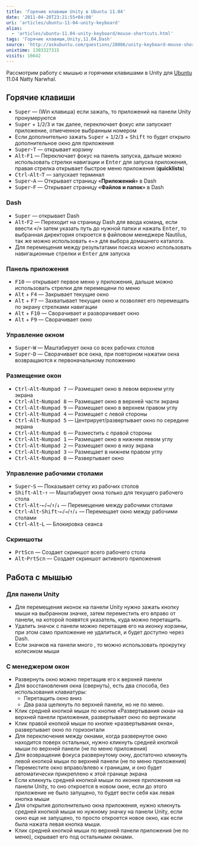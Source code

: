 ```yaml
---
title: 'Горячие клавиши Unity в Ubuntu 11.04'
date: '2011-04-20T23:21:55+04:00'
uri: 'articles/ubuntu-11-04-unity-keyboard'
alias: 
  - 'articles/ubuntu-11.04-unity-keyboard/mouse-shortcuts.html'
tags: 'Горячие клавиши,Unity,11.04,Dash'
source: 'http://askubuntu.com/questions/28086/unity-keyboard-mouse-shortcuts?tab=votes#tab-top'
unixtime: 1303327315
visits: 16642
---
```

Рассмотрим работу с мышью и горячими клавишами в Unity для [Ubuntu](ubuntu/) 11.04 Natty Narwhal.

## Горячие клавиши

*   <kbd>Super</kbd> — (Win клавиша) если зажать, то приложений на панели Unity пронумеруются
*   <kbd>Super</kbd> + <kbd>1</kbd>/<kbd>2</kbd>/<kbd>3</kbd> и так далее, переключает фокус или запускает приложение, отмеченное выбранным номером
*   Если дополнительно зажать <kbd>Super</kbd> + <kbd>1</kbd>/<kbd>2</kbd>/<kbd>3</kbd> + <kbd>Shift</kbd> то будет открыто дополнительное окно для приложения
*   <kbd>Super</kbd>\-<kbd>T</kbd> — открывает корзину
*   <kbd>Alt</kbd>\-<kbd>F1</kbd> — Переключает фокус на панель запуска, дальше можно использовать стрелки навигации и <kbd>Enter</kbd> для запуска приложения, правая стрелка открывает быстрое меню приложения (**quicklists**)
*   <kbd>Ctrl</kbd>\-<kbd>Alt</kbd>\-<kbd>T</kbd> — запускает терминал
*   <kbd>Super</kbd>\-<kbd>A</kbd> — Открывает страницу «**Приложений**» в Dash
*   <kbd>Super</kbd>\-<kbd>F</kbd> — Открывает страницу «**Файлов и папок**» в Dash

### Dash

*   <kbd>Super</kbd> — открывает Dash
*   <kbd>Alt</kbd>\-<kbd>F2</kbd> — Переходит на страницу Dash для ввода команд, если ввести «/» затем указать путь до нужной папки и нажать <kbd>Enter</kbd>, то выбранная директория откроется в файловом менеджере Nautilus, так же можно использовать «~» для выбора домашнего каталога.
*   Для перемещения между результатами поиска можно использовать навигационные стрелки и <kbd>Enter</kbd> для запуска

### Панель приложения

*   <kbd>F10</kbd> — открывает первое меню у приложения, дальше можно использовать стрелки для перемещени по меню
*   <kbd>Alt</kbd> + <kbd>F4</kbd> — Закрывает текущие окно
*   <kbd>Alt</kbd> + <kbd>F7</kbd> — Захватывает текущие окно и позволяет его перемещать по экрану стрелками навигации
*   <kbd>Alt</kbd> + <kbd>F10</kbd> — Сворачивает и разворачивает окно
*   <kbd>Alt</kbd> + <kbd>F9</kbd> — Сворачивает окно

### Управление окном

*   <kbd>Super</kbd>\-<kbd>W</kbd> — Маштабирует окна со всех рабочих столов
*   <kbd>Super</kbd>\-<kbd>D</kbd> — Сворачивает все окна, при повторном нажатии окна возвращаются к первоначальному положению

### Размещение окон

*   <kbd>Ctrl</kbd>\-<kbd>Alt</kbd>\-<kbd>Numpad 7</kbd> — Размещает окно в левом верхнем углу экрана
*   <kbd>Ctrl</kbd>\-<kbd>Alt</kbd>\-<kbd>Numpad 8</kbd> — Размещает окно в верхней части экрана
*   <kbd>Ctrl</kbd>\-<kbd>Alt</kbd>\-<kbd>Numpad 9</kbd> — Размещает окно в верхнем правом углу
*   <kbd>Ctrl</kbd>\-<kbd>Alt</kbd>\-<kbd>Numpad 4</kbd> — Размещает с левой стороны
*   <kbd>Ctrl</kbd>\-<kbd>Alt</kbd>\-<kbd>Numpad 5</kbd> — Центрирует/развертывает окно по середине экрана
*   <kbd>Ctrl</kbd>\-<kbd>Alt</kbd>\-<kbd>Numpad 6</kbd> — Разместить с правой стороны
*   <kbd>Ctrl</kbd>\-<kbd>Alt</kbd>\-<kbd>Numpad 1</kbd> — Размещает окно в нижнем левом углу
*   <kbd>Ctrl</kbd>\-<kbd>Alt</kbd>\-<kbd>Numpad 2</kbd> — Размещает окно в низу экрана
*   <kbd>Ctrl</kbd>\-<kbd>Alt</kbd>\-<kbd>Numpad 3</kbd> — Размещает в нижнем правом углу
*   <kbd>Ctrl</kbd>\-<kbd>Alt</kbd>\-<kbd>Numpad 0</kbd> — Развертывает окно

### Управление рабочими столами

*   <kbd>Super</kbd>\-<kbd>S</kbd> — Показывает сетку из рабочих столов
*   <kbd>Shift</kbd>\-<kbd>Alt</kbd>\-<kbd>↑</kbd> — Маштабирует окна только для текущего рабочего стола
*   <kbd>Ctrl</kbd>\-<kbd>Alt</kbd>\-<kbd>←</kbd>/<kbd>→</kbd>/<kbd>↑</kbd>/<kbd>↓</kbd> — Перемещение между рабочими столами
*   <kbd>Ctrl</kbd>\-<kbd>Alt</kbd>\-<kbd>Shift</kbd>\-<kbd>←</kbd>/<kbd>→</kbd>/<kbd>↑</kbd>/<kbd>↓</kbd> — Перемещает окно между рабочими столами
*   <kbd>Ctrl</kbd>\-<kbd>Alt</kbd>\-<kbd>L</kbd> — Блокировка сеанса

### Скриншоты

*   <kbd>PrtScn</kbd> — Создает скриншот всего рабочего стола
*   <kbd>Alt</kbd>\-<kbd>PrtScn</kbd> — Создает скриншот активного приложения

## Работа с мышью

### Для панели  Unity

*   Для перемещения иконок на панели Unity нужно зажать кнопку мыши на выбранном значке, затем переместить его вправо от панели, на которой появятся указатель, куда можно перетащить.
*   Удалить значок с панели можно перетащив его на иконку корзины, при этом само приложение не удалиться, и будет доступно через Dash.
*   Если значков на панели много , то можно использовать прокрутку колесиком мыши

### С менеджером окон

*   Развернуть окно можно перетащив его к верхней панели
*   Для восстановления окна (свернуть), есть два способа, без использования клавиатуры:
    *   Перетащить окно вниз
    *   Два раза щелкнуть по верхней панели, но не по меню.
*   Клик средней кнопкой мыши по кнопке «Развертывания окна» на верхней панели приложения, развертывает окно по вертикали
*   Клик правой кнопкой мыши по кнопке «развертывания окна», развертывает окно по горизонтали
*   Для переключения между окнами, когда развернутое окно находится поверх остальных, нужно кликнуть средней кнопкой мыши по верхней панели (не по меню приложения)
*   Для возвращения фокуса развернутому окну, достаточно кликнуть левой кнопкой мыши по верхней панели (не по меню приложения)
*   Переместите окно вправо/влево к границам, и оно будет автоматически прикреплено к этой границе экрана
*   Если кликнуть средней кнопкой мыши по иконке приложения на панели Unity, то оно откроется в новом окне, если до этого приложение не было запущено, то будет вести себя как левая кнопка мыши
*   Для открытия дополнительно окна приложения, нужно кликнуть средней кнопкой мыши но нужному значку на панели Unity, если окно еще не запущено, то просто откроется новое окно, как если была нажата левая кнопка мыши.
*   Клик средней кнопкой мыши по верхней панели приложения (не по меню), скрывает его под остальными окнами.
